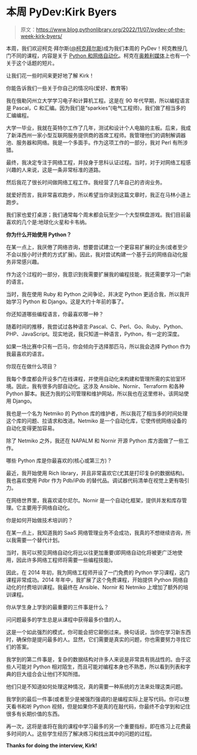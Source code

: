 # 本周 PyDev:Kirk Byers

> 原文：<https://www.blog.pythonlibrary.org/2022/11/07/pydev-of-the-week-kirk-byers/>

本周，我们欢迎柯克·拜尔斯([@柯克拜尔斯](https://twitter.com/kirkbyers))成为我们本周的 PyDev！柯克教授几门不同的课程，内容是关于 [Python 和网络自动化](https://pynet.twb-tech.com/network-automation-courses.html)。柯克在[奥赖利媒体](https://www.oreilly.com/content/practical-network-automation-using-python-and-ansible/)上也有一个关于这个话题的短片。

让我们花一些时间来更好地了解 Kirk！

你能告诉我们一些关于你自己的情况吗(爱好、教育等)

我在俄勒冈州立大学学习电子和计算机工程。这是在 90 年代早期，所以编程语言是 Pascal，C 和汇编。因为我们是“sparkies”(电气工程师)，我们做了相当多的汇编编程。

大学一毕业，我就在英特尔工作了几年，测试和设计个人电脑的主板。后来，我成了新泽西州一家小型互联网服务提供商的首席工程师。我管理他们的调制解调器池、服务器和网络。我是一个多面手。作为这项工作的一部分，我对 Perl 有所涉猎。

最终，我决定专注于网络工程，并投身于思科认证过程。当时，对于对网络工程感兴趣的人来说，这是一条非常标准的道路。

然后我花了很长时间做网络工程工作。我经营了几年自己的咨询业务。

就爱好而言，我非常喜欢跑步，所以希望当你读到这篇文章时，我正在马林小道上跑步。

我们家也爱打桌游；我们通常每个周末都会玩至少一个大型棋盘游戏。我们目前最喜欢的几个是:地球化火星和卡韦纳。

**你为什么开始使用 Python？**

在某一点上，我厌倦了网络咨询，想要尝试建立一个更容易扩展的业务(或者至少不会以按小时计费的方式扩展)。因此，我对尝试构建一个基于云的网络自动化服务非常感兴趣。

作为这个过程的一部分，我意识到我需要扩展我的编程技能，我还需要学习一门新的语言。

当时，我在使用 Ruby 和 Python 之间争论，并决定 Python 更适合我，所以我开始学习 Python 和 Django。这是大约十年前的事了。

你还知道哪些编程语言，你最喜欢哪一种？

随着时间的推移，我尝试过各种语言:Pascal、C、Perl、Go、Ruby、Python、PHP、JavaScript。现实地说，我只知道一种语言，Python，有一定的深度。

如果一场比赛中只有一匹马，你会倾向于选择那匹马，所以我会选择 Python 作为我最喜欢的语言。

你现在在做什么项目？

我每个季度都会开设多门在线课程，并使用自动化来构建和管理所需的实验室环境。因此，我有很多内部自动化。这涉及 Ansible、Nornir、Terraform 和各种 Python 脚本。我还为我的公司管理和维护网站，所以我也在这里修补。该网站使用 Django。

我也是一个名为 Netmiko 的 Python 库的维护者，所以我花了相当多的时间处理这个库的问题、拉请求和改进。Netmiko 是一个自动化库，它使传统网络设备的自动化变得更加容易。

除了 Netmiko 之外，我还在 NAPALM 和 Nornir 开源 Python 库方面做了一些工作。

哪些 Python 库是你最喜欢的(核心或第三方)？

最近，我开始使用 Rich library，并且非常喜欢它(尤其是打印复杂的数据结构)。我也喜欢使用 Pdbr 作为 Pdb/iPdb 的替代品。调试器代码清单在视觉上更有吸引力。

在网络世界里，我喜欢诺尔尼尔。Nornir 是一个自动化框架，提供并发和库存管理。它主要用于网络自动化。

你是如何开始做技术培训的？

在某一点上，我知道我的 SaaS 网络管理业务不会成功，我真的不想继续咨询，所以我需要一个替代计划。

当时，我可以预见网络自动化将比以往更加重要(即网络自动化将被更广泛地使用，因此许多网络工程师将需要一些编程技能)。

因此，在 2014 年初，我为网络工程师开设了一门免费的 Python 学习课程，这门课程非常成功。2014 年年中，我扩展了这个免费课程，开始提供 Python 网络自动化的付费培训课程。我最终在 Ansible、Nornir 和 Netmiko 上增加了额外的培训课程。

你从学生身上学到的最重要的三件事是什么？

问问题最多的学生总是从课程中获得最多价值的人。

这是一个如此强烈的模式，你可能会把它颠倒过来。换句话说，当你在学习新东西时，确保你是提问最多的人。显然，它们需要是真实的问题，你也需要努力寻找它们的答案。

我学到的第二件事是，复杂的数据结构对许多人来说是非常具有挑战性的。由于这些人可能对 Python 相对陌生，而且可能对编程本身也不熟悉，所以看到列表和字典的巨大组合会让他们不知所措。

他们只是不知道如何处理这种情况，真的需要一种系统的方法来处理这类问题。

我学到的最后一件事(或者至少是被强烈强调的)是编程实际上是写代码。你可以整天看书和听 Python 视频，但是如果你不是真的在敲代码，你最终不会学到和记住很多有长期价值的东西。

再一次，这将是谁将在我的课程中学习最多的另一个重要指标，即在练习上花费最多时间的人。这些学生经历了解决练习和找出其中的问题的过程。

**Thanks for doing the interview, Kirk!**